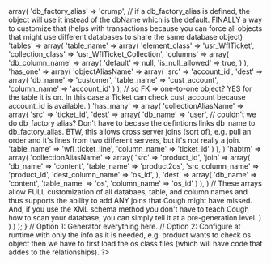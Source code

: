 <?php

class CoughRelationships {
	
	// Single repository for all table definitions:
	protected $tableDefinitions = array(
		'db_name' => array(
			'db_factory_alias' => 'crump', // if a db_factory_alias is defined, the object will use it instead of the dbName which is the default. FINALLY a way to customize that (helps with transactions because you can force all objects that might use different databases to share the same database object)
			'tables' => array(
				'table_name' => array(
					'element_class' => 'usr_WflTicket',
					'collection_class' => 'usr_WflTicket_Collection',
					'columns' => array(
						'db_column_name' => array(
							'default' => null,
							'is_null_allowed' => true,

						)
					),
					'has_one' => array(
						'objectAliasName' => array(
							'src' => 'account_id',
							'dest' => array(
								'db_name' => 'customer',
								'table_name' => 'cust_account',
								'column_name' => 'account_id'
							)
						),
						// so FK => one-to-one object? YES for the table it is on. In this case a Ticket can check cust_account because account_id is available.
					)
					'has_many' => array(
						'collectionAliasName' => array(
							'src' => 'ticket_id',
							'dest' => array(
								'db_name' => 'user', // couldn't we do db_factory_alias? Don't have to becase the defintions links db_name to db_factory_alias. BTW, this allows cross server joins (sort of), e.g. pull an order and it's lines from two different servers, but it's not really a join.
								'table_name' => 'wfl_ticket_line',
								'column_name' => 'ticket_id'
							)
						),
					)
					'habtm' => array(
						'collectionAliasName' => array(
							'src' => 'product_id',
							'join' => array(
								'db_name' => 'content',
								'table_name' => 'product2os',
								'src_column_name' => 'product_id',
								'dest_column_name' => 'os_id',
							),
							'dest' => array(
								'db_name' => 'content',
								'table_name' => 'os',
								'column_name' => 'os_id'
							)
						),
					)
					// These arrays allow FULL customization of all databaes, table, and column names and thus supports the ability to add ANY joins that Cough might have missed. And, if you use the XML schema method you don't have to teach Cough how to scan your database, you can simply tell it at a pre-generation level.
				)
			)
		)
	);
}

// Option 1: Generator everything here.

// Option 2: Configure at runtime with only the info as it is needed, e.g. product wants to check os object then we have to first load the os class files (which will have code that addes to the relationships).






?>
